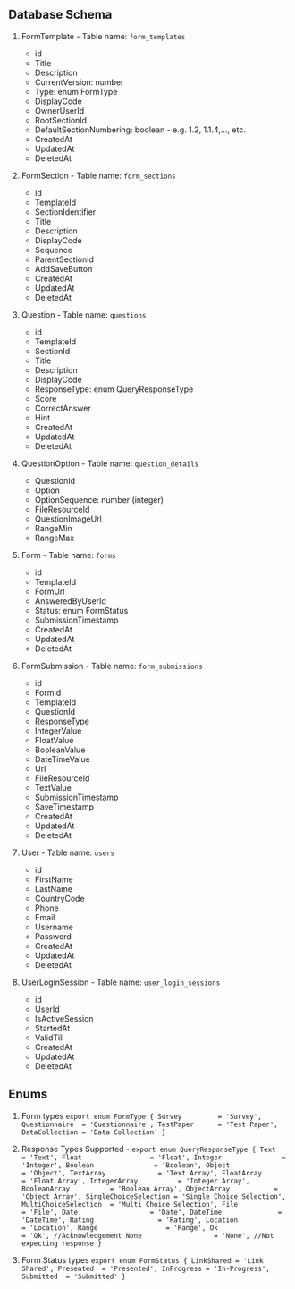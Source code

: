 ## Database Schema

1. FormTemplate - Table name: `form_templates`
   - id
   - Title
   - Description
   - CurrentVersion: number
   - Type: enum FormType
   - DisplayCode
   - OwnerUserId
   - RootSectionId
   - DefaultSectionNumbering: boolean - e.g. 1.2, 1.1.4,..., etc.
   - CreatedAt
   - UpdatedAt
   - DeletedAt
  
2. FormSection - Table name: `form_sections`
   - id
   - TemplateId
   - SectionIdentifier 
   - Title
   - Description
   - DisplayCode
   - Sequence
   - ParentSectionId
   - AddSaveButton
   - CreatedAt
   - UpdatedAt
   - DeletedAt

3. Question - Table name: `questions`
   - id
   - TemplateId
   - SectionId
   - Title
   - Description
   - DisplayCode
   - ResponseType: enum QueryResponseType
   - Score
   - CorrectAnswer
   - Hint
   - CreatedAt
   - UpdatedAt
   - DeletedAt

4. QuestionOption - Table name: `question_details`
   - QuestionId
   - Option
   - OptionSequence: number (integer)
   - FileResourceId
   - QuestionImageUrl
   - RangeMin
   - RangeMax
  
5. Form - Table name: `forms`
   - id
   - TemplateId
   - FormUrl
   - AnsweredByUserId
   - Status: enum FormStatus
   - SubmissionTimestamp
   - CreatedAt
   - UpdatedAt
   - DeletedAt

6. FormSubmission - Table name: `form_submissions`
   - id
   - FormId
   - TemplateId
   - QuestionId
   - ResponseType
   - IntegerValue
   - FloatValue
   - BooleanValue
   - DateTimeValue
   - Url
   - FileResourceId
   - TextValue
   - SubmissionTimestamp
   - SaveTimestamp
   - CreatedAt
   - UpdatedAt
   - DeletedAt

7. User - Table name: `users`
   - id
   - FirstName
   - LastName
   - CountryCode
   - Phone
   - Email
   - Username
   - Password
   - CreatedAt
   - UpdatedAt
   - DeletedAt

8. UserLoginSession - Table name: `user_login_sessions`
   - id
   - UserId
   - IsActiveSession
   - StartedAt
   - ValidTill
   - CreatedAt
   - UpdatedAt
   - DeletedAt

## Enums

1. Form types
   `export enum FormType {
     Survey         = 'Survey',
     Questionnaire  = 'Questionnaire',
     TestPaper      = 'Test Paper',
     DataCollection = 'Data Collection'
   }`
   
2. Response Types Supported -
   `export enum QueryResponseType {
      Text                  = 'Text',
      Float                 = 'Float',
      Integer               = 'Integer',
      Boolean               = 'Boolean',
      Object                = 'Object',
      TextArray             = 'Text Array',
      FloatArray            = 'Float Array',
      IntegerArray          = 'Integer Array',
      BooleanArray          = 'Boolean Array',
      ObjectArray           = 'Object Array',
      SingleChoiceSelection = 'Single Choice Selection',
      MultiChoiceSelection  = 'Multi Choice Selection',
      File                  = 'File',
      Date                  = 'Date',
      DateTime              = 'DateTime',
      Rating                = 'Rating',
      Location              = 'Location',
      Range                 = 'Range',
      Ok                    = 'Ok', //Acknowledgement
      None                  = 'None', //Not expecting response
   }`

3. Form Status types
   `export enum FormStatus {
     LinkShared = 'Link Shared',
     Presented  = 'Presented',
     InProgress = 'In-Progress',
     Submitted  = 'Submitted'
   }`
